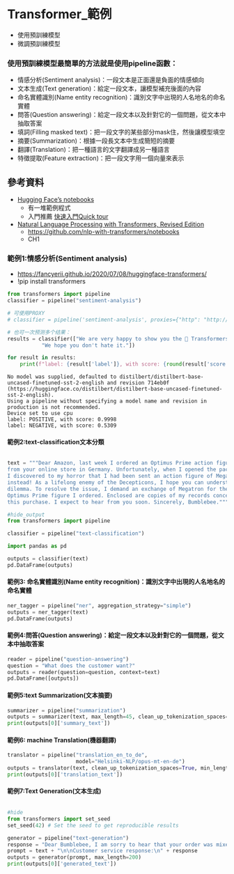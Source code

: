 # Transformer_範例
- 使用預訓練模型
- 微調預訓練模型

### 使用預訓練模型最簡單的方法就是使用pipeline函數：
- 情感分析(Sentiment analysis)：一段文本是正面還是負面的情感傾向
- 文本生成(Text generation)：給定一段文本，讓模型補充後面的內容
- 命名實體識別(Name entity recognition)：識別文字中出現的人名地名的命名實體
- 問答(Question answering)：給定一段文本以及針對它的一個問題，從文本中抽取答案
- 填詞(Filling masked text)：把一段文字的某些部分mask住，然後讓模型填空
- 摘要(Summarization)：根據一段長文本中生成簡短的摘要
- 翻譯(Translation)：把一種語言的文字翻譯成另一種語言
- 特徵提取(Feature extraction)：把一段文字用一個向量來表示

## 參考資料
- [Hugging Face’s notebooks](https://huggingface.co/docs/transformers/notebooks)
  - 有一堆範例程式
  - 入門推薦 [快速入門Quick tour](https://github.com/huggingface/notebooks/blob/main/transformers_doc/en/quicktour.ipynb)
- [Natural Language Processing with Transformers, Revised Edition](https://learning.oreilly.com/library/view/natural-language-processing/9781098136789/)
  - https://github.com/nlp-with-transformers/notebooks
  - CH1

### 範例1:情感分析(Sentiment analysis)
- https://fancyerii.github.io/2020/07/08/huggingface-transformers/
- !pip install transformers
```PYTHON
from transformers import pipeline
classifier = pipeline("sentiment-analysis")

# 可使用PROXY
# classifier = pipeline('sentiment-analysis', proxies={"http": "http://localhost:1080"})

# 也可一次预测多个结果：
results = classifier(["We are very happy to show you the 🤗 Transformers library.",
           "We hope you don't hate it."])

for result in results:
    print(f"label: {result['label']}, with score: {round(result['score'], 4)}")
```
```
No model was supplied, defaulted to distilbert/distilbert-base-uncased-finetuned-sst-2-english and revision 714eb0f (https://huggingface.co/distilbert/distilbert-base-uncased-finetuned-sst-2-english).
Using a pipeline without specifying a model name and revision in production is not recommended.
Device set to use cpu
label: POSITIVE, with score: 0.9998
label: NEGATIVE, with score: 0.5309
```
#### 範例2:text-classification文本分類

```python

text = """Dear Amazon, last week I ordered an Optimus Prime action figure \
from your online store in Germany. Unfortunately, when I opened the package, \
I discovered to my horror that I had been sent an action figure of Megatron \
instead! As a lifelong enemy of the Decepticons, I hope you can understand my \
dilemma. To resolve the issue, I demand an exchange of Megatron for the \
Optimus Prime figure I ordered. Enclosed are copies of my records concerning \
this purchase. I expect to hear from you soon. Sincerely, Bumblebee."""

#hide_output
from transformers import pipeline

classifier = pipeline("text-classification")

import pandas as pd

outputs = classifier(text)
pd.DataFrame(outputs)  
```

#### 範例3: 命名實體識別(Name entity recognition)：識別文字中出現的人名地名的命名實體
```python
ner_tagger = pipeline("ner", aggregation_strategy="simple")
outputs = ner_tagger(text)
pd.DataFrame(outputs)    
```


#### 範例4:問答(Question answering)：給定一段文本以及針對它的一個問題，從文本中抽取答案
```python
reader = pipeline("question-answering")
question = "What does the customer want?"
outputs = reader(question=question, context=text)
pd.DataFrame([outputs])    
```


#### 範例5:text Summarization(文本摘要)
```python
summarizer = pipeline("summarization")
outputs = summarizer(text, max_length=45, clean_up_tokenization_spaces=True)
print(outputs[0]['summary_text'])
```


#### 範例6: machine Translation(機器翻譯)
```python
translator = pipeline("translation_en_to_de", 
                      model="Helsinki-NLP/opus-mt-en-de")
outputs = translator(text, clean_up_tokenization_spaces=True, min_length=100)
print(outputs[0]['translation_text'])
```

#### 範例7:Text Generation(文本生成)
```python

#hide
from transformers import set_seed
set_seed(42) # Set the seed to get reproducible results

generator = pipeline("text-generation")
response = "Dear Bumblebee, I am sorry to hear that your order was mixed up."
prompt = text + "\n\nCustomer service response:\n" + response
outputs = generator(prompt, max_length=200)
print(outputs[0]['generated_text'])
```


